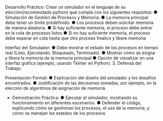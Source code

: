 Desarrollo Práctico:
Crear un simulador en el lenguaje de su elección(recomendado python) que cumpla con los
siguientes requisitos:
● Simulación de Gestión de Procesos y Memoria:
● La memoria principal debe tener un límite predefinido.
● Los procesos deben solicitar memoria de manera aleatoria.
● Si hay suficiente memoria, el proceso debe entrar en la cola de procesos listos
● Si no hay suficiente memoria, el proceso debe esperar en cola hasta que otro
proceso finalice y libere memoria

Interfaz del Simulador:
● Debe mostrar el estado de los procesos en tiempo real (Listo, Ejecutando,
Bloqueado, Terminado).
● Mostrar cómo se asigna y libera la memoria de la memoria principal
● Opción de visualizar en una interfaz gráfica (ejemplo, usando Tkinter en Python).
3. Defensa del Trabajo:

Presentación Formal:
● Explicación del diseño del simulador y los desafíos encontrados.
● Justificación de las decisiones tomadas, por ejemplo, en la elección de algoritmos
de asignación de memoria.

- Demostración Práctica:
● Ejecutar el simulador, mostrando su funcionamiento en diferentes escenarios.
● Defender el código, explicando cómo se gestionan los procesos, el uso de la
memoria, y cómo se manejan los estados de los procesos.
